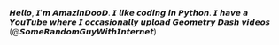 𝙃𝙚𝙡𝙡𝙤, 𝙄'𝙢 𝘼𝙢𝙖𝙯𝙞𝙣𝘿𝙤𝙤𝘿.
𝙄 𝙡𝙞𝙠𝙚 𝙘𝙤𝙙𝙞𝙣𝙜 𝙞𝙣 𝙋𝙮𝙩𝙝𝙤𝙣.
𝙄 𝙝𝙖𝙫𝙚 𝙖 𝙔𝙤𝙪𝙏𝙪𝙗𝙚 𝙬𝙝𝙚𝙧𝙚 𝙄 𝙤𝙘𝙘𝙖𝙨𝙞𝙤𝙣𝙖𝙡𝙡𝙮 𝙪𝙥𝙡𝙤𝙖𝙙 𝙂𝙚𝙤𝙢𝙚𝙩𝙧𝙮 𝘿𝙖𝙨𝙝 𝙫𝙞𝙙𝙚𝙤𝙨 (@𝙎𝙤𝙢𝙚𝙍𝙖𝙣𝙙𝙤𝙢𝙂𝙪𝙮𝙒𝙞𝙩𝙝𝙄𝙣𝙩𝙚𝙧𝙣𝙚𝙩)
